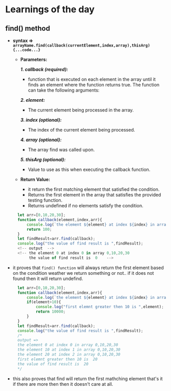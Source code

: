 # Learnings of the day

## find() method

* **syntax => `arrayName.find(callback(currentElement,index,array),thisArg){...code...}`**

  * **Parameters:**

    ***1. callback (required):*** 
    * function that is executed on each element in the array until it finds an element where the function returns true. The function can take the following arguments:

    ***2. element:***
    * The current element being processed in the array.

    ***3. index (optional):***
    * The index of the current element being processed.

    ***4. array (optional):***
    * The array find was called upon.

    ***5. thisArg (optional):***
    * Value to use as this when executing the callback function.

  * **Return Value:**
    * it return the first matching element that satisfied the condition.
    * Returns the first element in the array that satisfies the provided testing function.
    * Returns undefined if no elements satisfy the condition.

  ```js
    let arr=[0,10,20,30];
    function callback(element,index,arr){
        console.log(`the element ${element} at index ${index} in array ${arr}`);
        return 100;
    }
    let findResult=arr.find(callback);
    console.log("the value of find result is ",findResult);
    <!-- output  -->
    <!-- the element 0 at index 0 in array 0,10,20,30 
         the value of find result is  0    -->
  ```

* it proves that `find() function` will always return the first element based on the condition weather we return something or not.. if it does not found then it will return undefind.

  ```js
    let arr=[0,10,20,30];
    function callback(element,index,arr){
        console.log(`the element ${element} at index ${index} in array ${arr}`);
        if(element>10){
            console.log("first elemnt greater then 10 is ",element);
            return 10000;
        }
    }
    let findResult=arr.find(callback);
    console.log("the value of find result is ",findResult);
    /*
    output =>
    the element 0 at index 0 in array 0,10,20,30
    the element 10 at index 1 in array 0,10,20,30
    the element 20 at index 2 in array 0,10,20,30
    first elemnt greater then 10 is  20
    the value of find result is  20
    */
  ```

* this also proves that find will return the first mathching element that's it if there are more then then it doesn't care at all.
